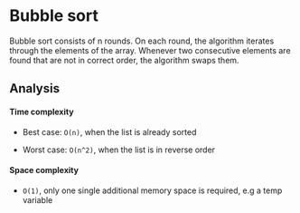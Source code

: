 # Bubble sort

Bubble sort consists of n rounds. On each round, the algorithm iterates
through the elements of the array. Whenever two consecutive elements are found
that are not in correct order, the algorithm swaps them.

## Analysis
#### Time complexity 
- Best case: `O(n)`, when the list is already sorted

- Worst case: `O(n^2)`, when the list is in reverse order

#### Space complexity
- `O(1)`, only one single additional memory space is required, e.g a temp variable